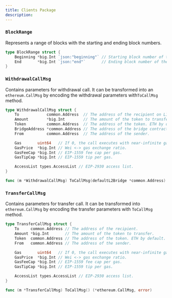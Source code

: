 ```yaml
---
title: Clients Package
description:
---
```


### `BlockRange`

Represents a range of blocks with the starting and ending block numbers.

```go
type BlockRange struct {
	Beginning *big.Int `json:"beginning"` // Starting block number of the range.
	End       *big.Int `json:"end"`       // Ending block number of the range.
}
```

### `WithdrawalCallMsg`

Contains parameters for withdrawal call. It can be transformed into an `ethereum.CallMsg` by
encoding the withdrawal parameters with`ToCallMsg` method.

```go
type WithdrawalCallMsg struct {
	To            common.Address  // The address of the recipient on L1.
	Amount        *big.Int        // The amount of the token to transfer.
	Token         common.Address  // The address of the token. ETH by default.
	BridgeAddress *common.Address // The address of the bridge contract to be used.
	From          common.Address  // The address of the sender.

	Gas       uint64   // If 0, the call executes with near-infinite gas.
	GasPrice  *big.Int // Wei <-> gas exchange ratio.
	GasFeeCap *big.Int // EIP-1559 fee cap per gas.
	GasTipCap *big.Int // EIP-1559 tip per gas.

	AccessList types.AccessList // EIP-2930 access list.
}

func (m *WithdrawalCallMsg) ToCallMsg(defaultL2Bridge *common.Address) (*ethereum.CallMsg, error)
```

### `TransferCallMsg`

Contains parameters for transfer call. It can be transformed into `ethereum.CallMsg` by encoding
the transfer parameters with `ToCallMsg` method.

```go
type TransferCallMsg struct {
	To     common.Address // The address of the recipient.
	Amount *big.Int       // The amount of the token to transfer.
	Token  common.Address // The address of the token. ETH by default.
	From   common.Address // The address of the sender.

	Gas       uint64   // If 0, the call executes with near-infinite gas.
	GasPrice  *big.Int // Wei <-> gas exchange ratio.
	GasFeeCap *big.Int // EIP-1559 fee cap per gas.
	GasTipCap *big.Int // EIP-1559 tip per gas.

	AccessList types.AccessList // EIP-2930 access list.
}

func (m *TransferCallMsg) ToCallMsg() (*ethereum.CallMsg, error)
```
